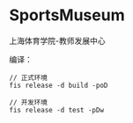 # SportsMuseum
上海体育学院-教师发展中心

编译：
```
// 正式环境
fis release -d build -poD

// 开发环境
fis release -d test -pDw

```
